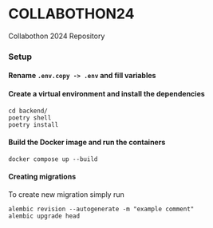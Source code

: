 # COLLABOTHON24
Collabothon 2024 Repository

### Setup
#### Rename `.env.copy -> .env` and fill variables

#### Create a virtual environment and install the dependencies

```
cd backend/
poetry shell
poetry install
```

#### Build the Docker image and run the containers

```
docker compose up --build
```

#### Creating migrations
To create new migration simply run
```
alembic revision --autogenerate -m "example comment"
alembic upgrade head
```
